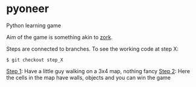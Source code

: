 # pyoneer
Python learning game

Aim of the game is something akin to [zork](https://en.wikipedia.org/wiki/Zork).

Steps are connected to branches. To see the working code at step X:
```
$ git checkout step_X
```

[Step 1](https://github.com/PiTiLeZarD/pyoneer/tree/step_1): Have a little guy walking on a 3x4 map, nothing fancy
[Step 2](https://github.com/PiTiLeZarD/pyoneer/tree/step_2): Here the cells in the map have walls, objects and you can win the game